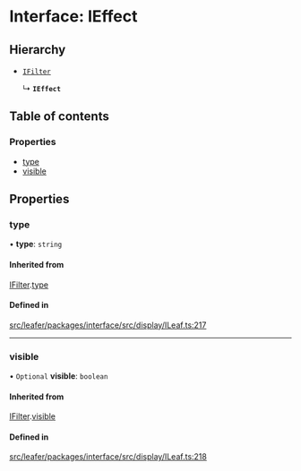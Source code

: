 # Interface: IEffect

## Hierarchy

- [`IFilter`](IFilter.md)

  ↳ **`IEffect`**

## Table of contents

### Properties

- [type](IEffect.md#type)
- [visible](IEffect.md#visible)

## Properties

### type

• **type**: `string`

#### Inherited from

[IFilter](IFilter.md).[type](IFilter.md#type)

#### Defined in

[src/leafer/packages/interface/src/display/ILeaf.ts:217](https://github.com/leaferjs/leafer/blob/56c6de6d1ac5072088c765b725fa724d56b9e5ef/packages/interface/src/display/ILeaf.ts#L217)

___

### visible

• `Optional` **visible**: `boolean`

#### Inherited from

[IFilter](IFilter.md).[visible](IFilter.md#visible)

#### Defined in

[src/leafer/packages/interface/src/display/ILeaf.ts:218](https://github.com/leaferjs/leafer/blob/56c6de6d1ac5072088c765b725fa724d56b9e5ef/packages/interface/src/display/ILeaf.ts#L218)
